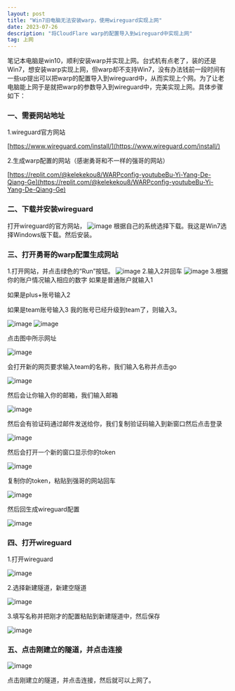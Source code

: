 ```yaml
---
layout: post
title: "Win7旧电脑无法安装warp，使用wireguard实现上网"
date: 2023-07-26
description: "将CloudFlare warp的配置导入到wireguard中实现上网"
tag: 上网
---
```

笔记本电脑是win10，顺利安装warp并实现上网。台式机有点老了，装的还是Win7，想安装warp实现上网，但warp却不支持Win7，没有办法钱前一段时间有一些up提出可以把warp的配置导入到wireguard中，从而实现上个网。为了让老电脑能上网于是就把warp的参数导入到wireguard中，完美实现上网。具体步骤如下：
### 一、需要网站地址
1.wireguard官方网站 

[https://www.wireguard.com/install/](https://www.wireguard.com/install/)

2.生成warp配置的网站（感谢勇哥和不一样的强哥的网站）

[https://replit.com/@kelekekou8/WARPconfig-youtubeBu-Yi-Yang-De-Qiang-Ge](https://replit.com/@kelekekou8/WARPconfig-youtubeBu-Yi-Yang-De-Qiang-Ge)

### 二、下载并安装wireguard
打开wireguard的官方网站，
![image](https://github.com/hengdactn/ctnhb.github.io/assets/70909689/6afb1ae1-db98-49fb-8d09-0b384d527a39)
根据自己的系统选择下载。我这是Win7选择Windows版下载。然后安装。
### 三、打开勇哥的warp配置生成网站
1.打开网站，并点击绿色的“Run”按钮。
![image](https://github.com/hengdactn/ctnhb.github.io/assets/70909689/b142e211-f952-4e02-985e-67b414f9164f)
2.输入2并回车
![image](https://github.com/hengdactn/ctnhb.github.io/assets/70909689/56035c13-1a6a-4349-bffb-205ba53a9b6c)
3.根据你的账户情况输入相应的数字
如果是普通账户就输入1

如果是plus+账号输入2

如果是team账号输入3
我的账号已经升级到team了，则输入3。

![image](https://github.com/hengdactn/ctnhb.github.io/assets/70909689/6b585883-ccb8-46ab-b165-4ddb64f45880)
![image](https://github.com/hengdactn/ctnhb.github.io/assets/70909689/7789ba38-4761-4bd4-8938-d2ae803cf5e4)

点击图中所示网址

![image](https://github.com/hengdactn/ctnhb.github.io/assets/70909689/48d3750f-71c2-490c-bf4c-3dcbb526bd10)

会打开新的网页要求输入team的名称，我们输入名称并点击go

![image](https://github.com/hengdactn/ctnhb.github.io/assets/70909689/efb19f6e-d6d2-4aa6-81a4-4535327e1391)

然后会让你输入你的邮箱，我们输入邮箱

![image](https://github.com/hengdactn/ctnhb.github.io/assets/70909689/f7846c4e-0b5e-43e7-ac9c-6e52c7fc15f2)

然后会有验证码通过邮件发送给你，我们复制验证码输入到新窗口然后点击登录

![image](https://github.com/hengdactn/ctnhb.github.io/assets/70909689/82a393da-7c81-4d2b-9a9a-4c6f81a3ba68)

然后会打开一个新的窗口显示你的token

![image](https://github.com/hengdactn/ctnhb.github.io/assets/70909689/d2debe19-bcd1-4951-88eb-d872f1e147bc)

复制你的token，粘贴到强哥的网站回车

![image](https://github.com/hengdactn/ctnhb.github.io/assets/70909689/1aeb11ce-2d43-491b-9a67-2015a4fcfd16)

然后回生成wireguard配置

![image](https://github.com/hengdactn/ctnhb.github.io/assets/70909689/671cf054-94c3-454f-ab72-942b750d2fc9)

### 四、打开wireguard

1.打开wireguard

![image](https://github.com/hengdactn/ctnhb.github.io/assets/70909689/edb63c95-9f40-45d7-9019-d6abcff2c6c2)

2.选择新建隧道，新建空隧道

![image](https://github.com/hengdactn/ctnhb.github.io/assets/70909689/a4826559-fa31-4b32-9ebf-f7b275d11364)

3.填写名称并把刚才的配置粘贴到新建隧道中，然后保存

![image](https://github.com/hengdactn/ctnhb.github.io/assets/70909689/dc60f15c-ed03-461a-a118-02c052caa0ee)

### 五、点击刚建立的隧道，并点击连接

![image](https://github.com/hengdactn/ctnhb.github.io/assets/70909689/5e06a3ca-1ade-4479-840d-e735d9b5e4b0)

点击刚建立的隧道，并点击连接，然后就可以上网了。











